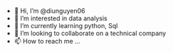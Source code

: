- 👋 Hi, I’m @diunguyen06
- 👀 I’m interested in data analysis
- 🌱 I’m currently learning python, Sql
- 💞️ I’m looking to collaborate on a technical company
- 📫 How to reach me ...

<!---
diunguyen06/diunguyen06 is a ✨ special ✨ repository because its `README.md` (this file) appears on your GitHub profile.
You can click the Preview link to take a look at your changes.
--->

